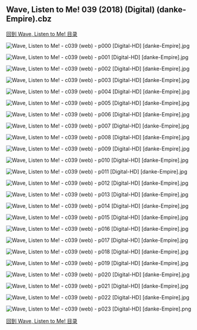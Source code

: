 ## Wave, Listen to Me! 039 (2018) (Digital) (danke-Empire).cbz


[回到 Wave, Listen to Me! 目录](https://github.com/alicewish/markdown/blob/master/series/Wave-Listen-to-Me.md)


![Wave, Listen to Me! - c039 (web) - p000 [Digital-HD] [danke-Empire].jpg](https://wx1.sinaimg.cn/large/6a9fdecagy1fpueiv9uw4j21kw29de82.jpg)

![Wave, Listen to Me! - c039 (web) - p001 [Digital-HD] [danke-Empire].jpg](https://wx1.sinaimg.cn/large/6a9fdecagy1fpuej4e2k5j21kw28zhdu.jpg)

![Wave, Listen to Me! - c039 (web) - p002 [Digital-HD] [danke-Empire].jpg](https://wx1.sinaimg.cn/large/6a9fdecagy1fpuejjn0lfj21kw28zqv6.jpg)

![Wave, Listen to Me! - c039 (web) - p003 [Digital-HD] [danke-Empire].jpg](https://wx1.sinaimg.cn/large/6a9fdecagy1fpuejrnykrj21kw28zhdt.jpg)

![Wave, Listen to Me! - c039 (web) - p004 [Digital-HD] [danke-Empire].jpg](https://wx1.sinaimg.cn/large/6a9fdecagy1fpuejwmsrgj21kw28zqv5.jpg)

![Wave, Listen to Me! - c039 (web) - p005 [Digital-HD] [danke-Empire].jpg](https://wx1.sinaimg.cn/large/6a9fdecagy1fpuek46s37j21kw28zu0x.jpg)

![Wave, Listen to Me! - c039 (web) - p006 [Digital-HD] [danke-Empire].jpg](https://wx1.sinaimg.cn/large/6a9fdecagy1fpuek91oupj21kw28zhdt.jpg)

![Wave, Listen to Me! - c039 (web) - p007 [Digital-HD] [danke-Empire].jpg](https://wx1.sinaimg.cn/large/6a9fdecagy1fpuekf6nyoj21kw28zhdt.jpg)

![Wave, Listen to Me! - c039 (web) - p008 [Digital-HD] [danke-Empire].jpg](https://wx1.sinaimg.cn/large/6a9fdecagy1fpuekle69qj21kw28zkjl.jpg)

![Wave, Listen to Me! - c039 (web) - p009 [Digital-HD] [danke-Empire].jpg](https://wx1.sinaimg.cn/large/6a9fdecagy1fpuekuwrq0j21kw28znpd.jpg)

![Wave, Listen to Me! - c039 (web) - p010 [Digital-HD] [danke-Empire].jpg](https://wx1.sinaimg.cn/large/6a9fdecagy1fpuel21z58j21kw28znpd.jpg)

![Wave, Listen to Me! - c039 (web) - p011 [Digital-HD] [danke-Empire].jpg](https://wx1.sinaimg.cn/large/6a9fdecagy1fpuel8vtmuj21kw28zhdt.jpg)

![Wave, Listen to Me! - c039 (web) - p012 [Digital-HD] [danke-Empire].jpg](https://wx1.sinaimg.cn/large/6a9fdecagy1fpuelgotq4j21kw28zqv5.jpg)

![Wave, Listen to Me! - c039 (web) - p013 [Digital-HD] [danke-Empire].jpg](https://wx1.sinaimg.cn/large/6a9fdecagy1fpueloj98aj21kw28zqv5.jpg)

![Wave, Listen to Me! - c039 (web) - p014 [Digital-HD] [danke-Empire].jpg](https://wx1.sinaimg.cn/large/6a9fdecagy1fpuem3setuj21kw28ze82.jpg)

![Wave, Listen to Me! - c039 (web) - p015 [Digital-HD] [danke-Empire].jpg](https://wx1.sinaimg.cn/large/6a9fdecagy1fpuemaufzbj21kw28zx6p.jpg)

![Wave, Listen to Me! - c039 (web) - p016 [Digital-HD] [danke-Empire].jpg](https://wx1.sinaimg.cn/large/6a9fdecagy1fpuemi7hnlj21kw28zkjl.jpg)

![Wave, Listen to Me! - c039 (web) - p017 [Digital-HD] [danke-Empire].jpg](https://wx1.sinaimg.cn/large/6a9fdecagy1fpuemnpr1vj21kw28znpd.jpg)

![Wave, Listen to Me! - c039 (web) - p018 [Digital-HD] [danke-Empire].jpg](https://wx1.sinaimg.cn/large/6a9fdecagy1fpuemwgpq6j21kw28zb2a.jpg)

![Wave, Listen to Me! - c039 (web) - p019 [Digital-HD] [danke-Empire].jpg](https://wx1.sinaimg.cn/large/6a9fdecagy1fpuen5y7lxj21kw28z4qq.jpg)

![Wave, Listen to Me! - c039 (web) - p020 [Digital-HD] [danke-Empire].jpg](https://wx1.sinaimg.cn/large/6a9fdecagy1fpuene2luoj21kw28zb2a.jpg)

![Wave, Listen to Me! - c039 (web) - p021 [Digital-HD] [danke-Empire].jpg](https://wx1.sinaimg.cn/large/6a9fdecagy1fpuenkhil7j21kw28zqv5.jpg)

![Wave, Listen to Me! - c039 (web) - p022 [Digital-HD] [danke-Empire].jpg](https://wx1.sinaimg.cn/large/6a9fdecagy1fpuensqmktj21kw28zhdu.jpg)

![Wave, Listen to Me! - c039 (web) - p023 [Digital-HD] [danke-Empire].png](https://wx1.sinaimg.cn/large/6a9fdecagy1fpuenu7w48j21kw28z0qv.jpg)

[回到 Wave, Listen to Me! 目录](https://github.com/alicewish/markdown/blob/master/series/Wave-Listen-to-Me.md)

